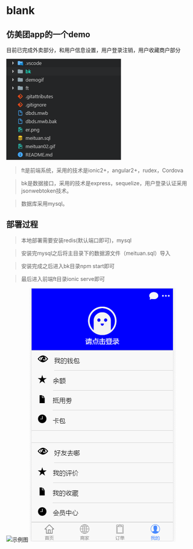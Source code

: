 # blank
## 仿美团app的一个demo
目前已完成外卖部分，和用户信息设置，用户登录注销，用户收藏商户部分

![示例图](https://github.com/Chaiyelu/blank/blob/master/demogif/TIM%E6%88%AA%E5%9B%BE20170903134938.png)

> ft是前端系统，采用的技术是ionic2+，angular2+，rudex，Cordova

> bk是数据接口，采用的技术是express，sequelize，用户登录认证采用jsonwebtoken技术。

> 数据库采用mysql。

## 部署过程
> 本地部署需要安装redis(默认端口即可)，mysql

> 安装完mysql之后将主目录下的数据源文件（meituan.sql）导入

> 安装完成之后进入bk目录npm start即可

> 最后进入前端ft目录ionic serve即可


![示例图](https://github.com/Chaiyelu/blank/blob/master/meituan02.gif)
![示例图](https://github.com/Chaiyelu/blank/blob/master/demogif/%E6%B3%A8%E5%86%8C%E6%B5%81%E7%A8%8B1.gif)
